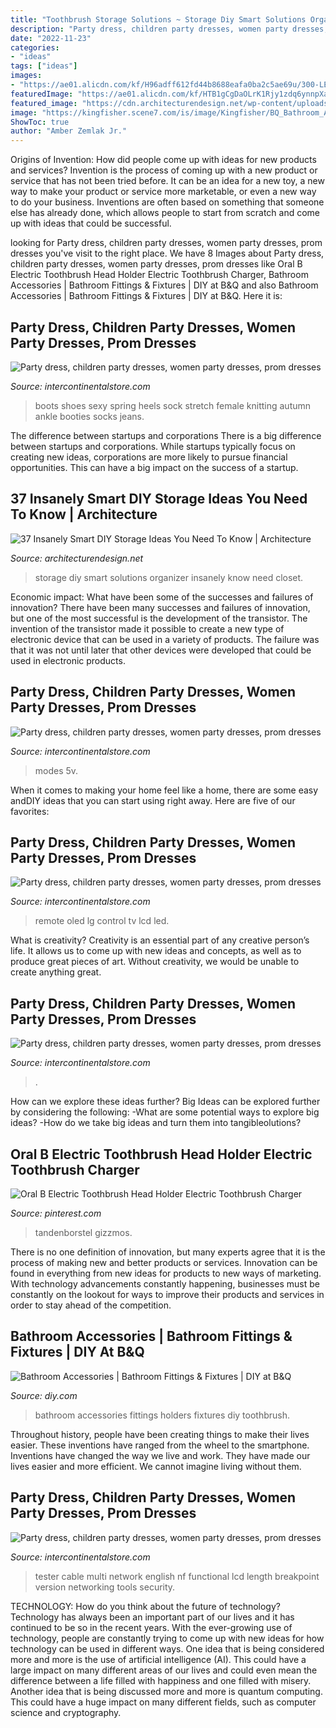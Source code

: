 ```yaml
---
title: "Toothbrush Storage Solutions ~ Storage Diy Smart Solutions Organizer Insanely Know Need Closet"
description: "Party dress, children party dresses, women party dresses, prom dresses"
date: "2022-11-23"
categories:
- "ideas"
tags: ["ideas"]
images:
- "https://ae01.alicdn.com/kf/H96adff612fd44b8688eafa0ba2c5ae69u/300-LED-8-Modes-Remote-Control-fairy-String-Lights-Christmas-5V-USB-led-Wedding-Party-Fairy.jpg_220x220.jpg"
featuredImage: "https://ae01.alicdn.com/kf/HTB1gCgDaOLrK1Rjy1zdq6ynnpXaS/SEGGNICE-Sexy-Sock-Boots-Knitting-Stretch-Boots-High-Heels-For-Women-Fashion-Shoes-2020-Spring-Autumn.jpg_220x220.jpg"
featured_image: "https://cdn.architecturendesign.net/wp-content/uploads/2014/12/smart-storage-solutions-10.jpg"
image: "https://kingfisher.scene7.com/is/image/Kingfisher/BQ_Bathroom_Authentic_Accessories?crop=891,500,1395,1395&amp;anchor=1588,1197&amp;wid=600"
ShowToc: true
author: "Amber Zemlak Jr."
---
```



Origins of Invention: How did people come up with ideas for new products and services?
Invention is the process of coming up with a new product or service that has not been tried before. It can be an idea for a new toy, a new way to make your product or service more marketable, or even a new way to do your business. Inventions are often based on something that someone else has already done, which allows people to start from scratch and come up with ideas that could be successful.

	

		
looking for Party dress, children party dresses, women party dresses, prom dresses you've visit to the right place. We have 8 Images about Party dress, children party dresses, women party dresses, prom dresses like Oral B Electric Toothbrush Head Holder Electric Toothbrush Charger, Bathroom Accessories | Bathroom Fittings &amp; Fixtures | DIY at B&amp;Q and also Bathroom Accessories | Bathroom Fittings &amp; Fixtures | DIY at B&amp;Q. Here it is:
		
    
## Party Dress, Children Party Dresses, Women Party Dresses, Prom Dresses

<img loading=lazy src="https://ae01.alicdn.com/kf/HTB1gCgDaOLrK1Rjy1zdq6ynnpXaS/SEGGNICE-Sexy-Sock-Boots-Knitting-Stretch-Boots-High-Heels-For-Women-Fashion-Shoes-2020-Spring-Autumn.jpg_220x220.jpg" onerror="this.onerror=null;this.src='https://tse3.mm.bing.net/th?id=OIP.G5_0bHoiPvh6Jy7LPnV-UgAAAA&amp;pid=15.1';" alt="Party dress, children party dresses, women party dresses, prom dresses">

_Source: intercontinentalstore.com_

>boots shoes sexy spring heels sock stretch female knitting autumn ankle booties socks jeans. 

	

The difference between startups and corporations
There is a big difference between startups and corporations. While startups typically focus on creating new ideas, corporations are more likely to pursue financial opportunities. This can have a big impact on the success of a startup.

    
## 37 Insanely Smart DIY Storage Ideas You Need To Know | Architecture

<img loading=lazy src="https://cdn.architecturendesign.net/wp-content/uploads/2014/12/smart-storage-solutions-10.jpg" onerror="this.onerror=null;this.src='https://tse1.mm.bing.net/th?id=OIP.eYZv0cB6498JnO9wBK_s6AHaJ4&amp;pid=15.1';" alt="37 Insanely Smart DIY Storage Ideas You Need To Know | Architecture">

_Source: architecturendesign.net_

>storage diy smart solutions organizer insanely know need closet. 

	

Economic impact: What have been some of the successes and failures of innovation?
There have been many successes and failures of innovation, but one of the most successful is the development of the transistor. The invention of the transistor made it possible to create a new type of electronic device that can be used in a variety of products. The failure was that it was not until later that other devices were developed that could be used in electronic products.

    
## Party Dress, Children Party Dresses, Women Party Dresses, Prom Dresses

<img loading=lazy src="https://ae01.alicdn.com/kf/H96adff612fd44b8688eafa0ba2c5ae69u/300-LED-8-Modes-Remote-Control-fairy-String-Lights-Christmas-5V-USB-led-Wedding-Party-Fairy.jpg_220x220.jpg" onerror="this.onerror=null;this.src='https://tse4.mm.bing.net/th?id=OIP.R2tw2KgUfwRJx3V-R71GFgAAAA&amp;pid=15.1';" alt="Party dress, children party dresses, women party dresses, prom dresses">

_Source: intercontinentalstore.com_

>modes 5v. 

	

When it comes to making your home feel like a home, there are some easy andDIY ideas that you can start using right away. Here are five of our favorites: 

    
## Party Dress, Children Party Dresses, Women Party Dresses, Prom Dresses

<img loading=lazy src="https://ae01.alicdn.com/kf/HTB13PvlX7fb_uJkHFqDq6xVIVXas/Original-Model-Remote-Control-AKB73756502-For-LG-LED-LCD-OLED-TV.jpg_220x220.jpg" onerror="this.onerror=null;this.src='https://tse3.mm.bing.net/th?id=OIP.bgfx3RfVIYZqySPk1fDPQgAAAA&amp;pid=15.1';" alt="Party dress, children party dresses, women party dresses, prom dresses">

_Source: intercontinentalstore.com_

>remote oled lg control tv lcd led. 

	

What is creativity?
Creativity is an essential part of any creative person’s life. It allows us to come up with new ideas and concepts, as well as to produce great pieces of art. Without creativity, we would be unable to create anything great.

    
## Party Dress, Children Party Dresses, Women Party Dresses, Prom Dresses

<img loading=lazy src="https://ae01.alicdn.com/kf/H0b10061bfab84880a46847ff55d988adz/2019-Frank-Native-Men-Summer-Clogs-Sandals-Couple-Slip-proof-Soft-Sandalias-Hombre-Adult-Hollow-out.jpg_220x220.jpg" onerror="this.onerror=null;this.src='https://tse2.mm.bing.net/th?id=OIP.nlqHYyg1XwSIH7jxytKa8gAAAA&amp;pid=15.1';" alt="Party dress, children party dresses, women party dresses, prom dresses">

_Source: intercontinentalstore.com_

>. 

	

How can we explore these ideas further?
Big Ideas can be explored further by considering the following: 
-What are some potential ways to explore big ideas? 
-How do we take big ideas and turn them into tangibleolutions?

    
## Oral B Electric Toothbrush Head Holder Electric Toothbrush Charger

<img loading=lazy src="https://i.pinimg.com/originals/53/d1/c0/53d1c0e9c07340d4cadae01cda7c0396.jpg" onerror="this.onerror=null;this.src='https://tse2.mm.bing.net/th?id=OIP.CbS6PsdOarZY0nH4_6CBzwHaHa&amp;pid=15.1';" alt="Oral B Electric Toothbrush Head Holder Electric Toothbrush Charger">

_Source: pinterest.com_

>tandenborstel gizzmos. 

	

There is no one definition of innovation, but many experts agree that it is the process of making new and better products or services. Innovation can be found in everything from new ideas for products to new ways of marketing. With technology advancements constantly happening, businesses must be constantly on the lookout for ways to improve their products and services in order to stay ahead of the competition.

    
## Bathroom Accessories | Bathroom Fittings &amp; Fixtures | DIY At B&amp;Q

<img loading=lazy src="https://kingfisher.scene7.com/is/image/Kingfisher/BQ_Bathroom_Authentic_Accessories?crop=891,500,1395,1395&amp;anchor=1588,1197&amp;wid=600" onerror="this.onerror=null;this.src='https://tse4.mm.bing.net/th?id=OIP.XAh1Z65l2pjA6_gB5gls5AHaHa&amp;pid=15.1';" alt="Bathroom Accessories | Bathroom Fittings &amp; Fixtures | DIY at B&amp;Q">

_Source: diy.com_

>bathroom accessories fittings holders fixtures diy toothbrush. 

	

Throughout history, people have been creating things to make their lives easier. These inventions have ranged from the wheel to the smartphone. Inventions have changed the way we live and work. They have made our lives easier and more efficient. We cannot imagine living without them.

    
## Party Dress, Children Party Dresses, Women Party Dresses, Prom Dresses

<img loading=lazy src="https://ae01.alicdn.com/kf/HTB1FVl5Er1YBuNjSszhq6AUsFXa8/New-NF-8601-Multi-functional-Network-Cable-Tester-LCD-Cable-length-Tester-Breakpoint-Tester-English-version.jpg_220x220.jpg" onerror="this.onerror=null;this.src='https://tse2.mm.bing.net/th?id=OIP.hEG386tWvjfW_VXzqMfPDAAAAA&amp;pid=15.1';" alt="Party dress, children party dresses, women party dresses, prom dresses">

_Source: intercontinentalstore.com_

>tester cable multi network english nf functional lcd length breakpoint version networking tools security. 

	

TECHNOLOGY: How do you think about the future of technology?
Technology has always been an important part of our lives and it has continued to be so in the recent years. With the ever-growing use of technology, people are constantly trying to come up with new ideas for how technology can be used in different ways. One idea that is being considered more and more is the use of artificial intelligence (AI). This could have a large impact on many different areas of our lives and could even mean the difference between a life filled with happiness and one filled with misery. Another idea that is being discussed more and more is quantum computing. This could have a huge impact on many different fields, such as computer science and cryptography.

